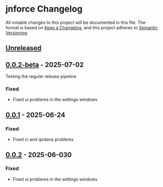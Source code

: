 # jnforce Changelog
All notable changes to this project will be documented in this file.
The format is based on [Keep a Changelog](https://keepachangelog.com/en/1.1.0/),
and this project adheres to [Semantic Versioning](https://semver.org/spec/v2.0.0.html).

## [Unreleased]

## [0.0.2-beta] - 2025-07-02
Testing the regular release pipeline

### Fixed
- Fixed ui problems in the settings windows

## [0.0.1] - 2025-06-24

### Fixed
- Fixed ci and qodana problems

## [0.0.2] - 2025-06-030

### Fixed
- Fixed ui problems in the settings windows

[Unreleased]: https://github.com/sanAndroid/jnforce/compare/v0.0.2-beta...HEAD
[0.0.2]: https://github.com/sanAndroid/jnforce/commits/v0.0.2
[0.0.2-beta]: https://github.com/sanAndroid/jnforce/compare/v0.0.1...v0.0.2-beta
[0.0.1]: https://github.com/sanAndroid/jnforce/compare/v0.0.2...v0.0.1

